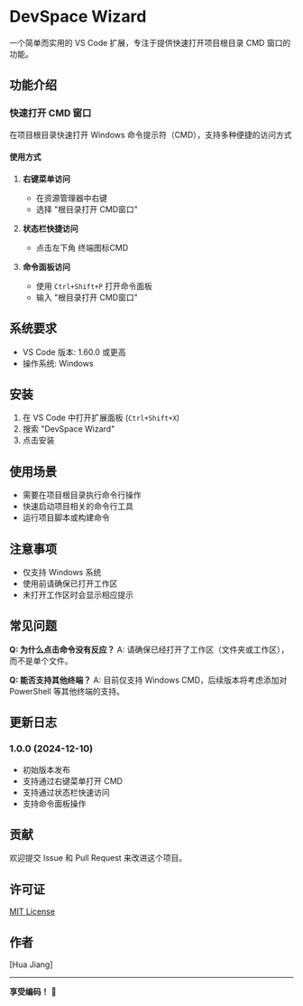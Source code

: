 # DevSpace Wizard

一个简单而实用的 VS Code 扩展，专注于提供快速打开项目根目录 CMD 窗口的功能。

## 功能介绍

### 快速打开 CMD 窗口

在项目根目录快速打开 Windows 命令提示符（CMD），支持多种便捷的访问方式

#### 使用方式

1. **右键菜单访问**

   - 在资源管理器中右键
   - 选择 "根目录打开 CMD窗口"
2. **状态栏快捷访问**

   - 点击左下角 终端图标CMD
3. **命令面板访问**

   - 使用 `Ctrl+Shift+P` 打开命令面板
   - 输入 "根目录打开 CMD窗口"

## 系统要求

- VS Code 版本: 1.60.0 或更高
- 操作系统: Windows

## 安装

1. 在 VS Code 中打开扩展面板 (`Ctrl+Shift+X`)
2. 搜索 "DevSpace Wizard"
3. 点击安装

## 使用场景

- 需要在项目根目录执行命令行操作
- 快速启动项目相关的命令行工具
- 运行项目脚本或构建命令

## 注意事项

- 仅支持 Windows 系统
- 使用前请确保已打开工作区
- 未打开工作区时会显示相应提示

## 常见问题

**Q: 为什么点击命令没有反应？**
A: 请确保已经打开了工作区（文件夹或工作区），而不是单个文件。

**Q: 能否支持其他终端？**
A: 目前仅支持 Windows CMD，后续版本将考虑添加对 PowerShell 等其他终端的支持。

## 更新日志

### 1.0.0 (2024-12-10)

- 初始版本发布
- 支持通过右键菜单打开 CMD
- 支持通过状态栏快速访问
- 支持命令面板操作

## 贡献

欢迎提交 Issue 和 Pull Request 来改进这个项目。

## 许可证

[MIT License](LICENSE)

## 作者

[Hua Jiang]

---

**享受编码！** 🚀
